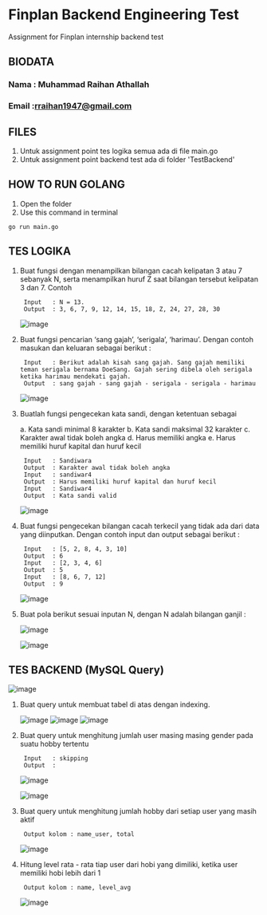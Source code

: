 # Finplan Backend Engineering Test
Assignment for Finplan internship backend test

## BIODATA
### Nama  : Muhammad Raihan Athallah
### Email :rraihan1947@gmail.com


## FILES
1. Untuk assignment point tes logika semua ada di file main.go
2. Untuk assignment point backend test ada di folder 'TestBackend'


## HOW TO RUN GOLANG 
1. Open the folder
2. Use this command in terminal
  ```
  go run main.go
  ```


## TES LOGIKA

1. Buat fungsi dengan menampilkan bilangan cacah kelipatan 3 atau 7 sebanyak N, serta menampilkan huruf Z saat bilangan tersebut kelipatan 3 dan 7. Contoh

        Input	: N = 13.
        Output	: 3, 6, 7, 9, 12, 14, 15, 18, Z, 24, 27, 28, 30
 
     ![image](https://github.com/RaihanAthallah/finplan-backend-test/assets/72775603/f6af2fd4-407c-4144-88d4-60641f469f5e)

2. Buat fungsi pencarian ‘sang gajah’, ‘serigala’, ‘harimau’.
Dengan contoh masukan dan keluaran sebagai berikut :

        Input	: Berikut adalah kisah sang gajah. Sang gajah memiliki teman serigala bernama DoeSang. Gajah sering dibela oleh serigala ketika harimau mendekati gajah.
        Output	: sang gajah - sang gajah - serigala - serigala - harimau
 
     ![image](https://github.com/RaihanAthallah/finplan-backend-test/assets/72775603/ea76bcc5-9725-4a9f-8a30-9a094de8c8e9)
     
3. Buatlah fungsi pengecekan kata sandi, dengan ketentuan sebagai 

    a. Kata sandi minimal 8 karakter
    b. Kata sandi maksimal 32 karakter
    c. Karakter awal tidak boleh angka
    d. Harus memiliki angka
    e. Harus memiliki huruf kapital dan huruf kecil


        Input	: 5andiwara
        Output	: Karakter awal tidak boleh angka
        Input	: sandiwar4
        Output	: Harus memiliki huruf kapital dan huruf kecil
        Input	: Sandiwar4
        Output	: Kata sandi valid
 
     ![image](https://github.com/RaihanAthallah/finplan-backend-test/assets/72775603/124eb06e-2a5f-4004-be75-6759313ccd2a)
     
     
4. Buat fungsi pengecekan bilangan cacah terkecil yang tidak ada dari data yang diinputkan. Dengan contoh input dan output sebagai berikut : 

        Input	: [5, 2, 8, 4, 3, 10]
        Output	: 6
        Input	: [2, 3, 4, 6]
        Output	: 5
        Input	: [8, 6, 7, 12]
        Output	: 9
 
    ![image](https://github.com/RaihanAthallah/finplan-backend-test/assets/72775603/2a9e4ef6-04f1-405e-b28d-395dc10d805c)
     
     
5. Buat pola berikut sesuai inputan N, dengan N adalah bilangan ganjil : 

      ![image](https://github.com/RaihanAthallah/finplan-backend-test/assets/72775603/5d930026-cc38-4fa7-a568-e98633ad6aa0)
 
    ![image](https://github.com/RaihanAthallah/finplan-backend-test/assets/72775603/f5df9496-de55-4a54-b56a-a107fb3d8869)

## TES BACKEND (MySQL Query)

![image](https://github.com/RaihanAthallah/finplan-backend-test/assets/72775603/839bbc58-9506-4459-b2a5-5a171b0214ba)

1. Buat query untuk membuat tabel di atas dengan indexing.

     ![image](https://github.com/RaihanAthallah/finplan-backend-test/assets/72775603/140875a2-a11d-41d6-a804-aa5a200edf04)
     ![image](https://github.com/RaihanAthallah/finplan-backend-test/assets/72775603/70552b25-3caa-4f6f-adbb-473c221492b5)
     ![image](https://github.com/RaihanAthallah/finplan-backend-test/assets/72775603/3fd6e96c-6a94-4217-be7c-06952771e5ac)


2. Buat query untuk menghitung jumlah user masing masing gender pada suatu hobby tertentu

        Input	: skipping
        Output	: 
      ![image](https://github.com/RaihanAthallah/finplan-backend-test/assets/72775603/3c5ee06e-e6e9-4b0c-9459-b69088f82875)

 
     ![image](https://github.com/RaihanAthallah/finplan-backend-test/assets/72775603/973f72e7-ae38-4d91-bc95-dbce1ec98d87)
     
3. Buat query untuk menghitung jumlah hobby dari setiap user yang masih aktif

        Output kolom : name_user, total
 
     ![image](https://github.com/RaihanAthallah/finplan-backend-test/assets/72775603/51df53a5-2ccc-4c1f-94b8-a20763a3e9ae)
     
     
4. Hitung level rata - rata tiap user dari hobi yang dimiliki, ketika user memiliki hobi lebih dari 1 

        Output kolom : name, level_avg
 
   ![image](https://github.com/RaihanAthallah/finplan-backend-test/assets/72775603/1cb86bfe-46b2-4568-944e-337db953a7cb)
     
